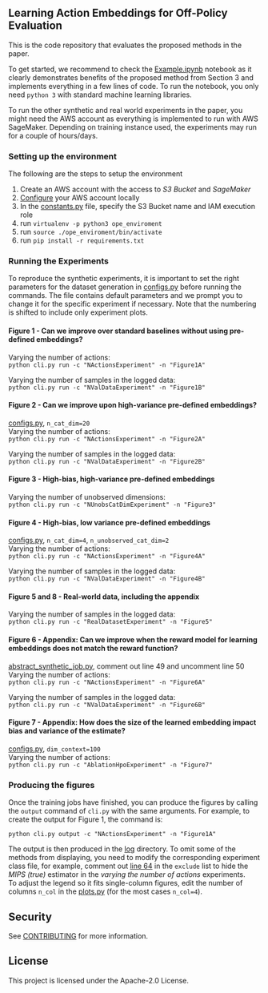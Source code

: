 ## Learning Action Embeddings for Off-Policy Evaluation 

This is the code repository that evaluates the proposed methods in the paper.

To get started, we recommend to check the [Example.ipynb](Example.ipynb) notebook as it clearly demonstrates benefits of the proposed method from Section 3 and implements everything in a few lines of code. To run the notebook, you only need `python 3` with standard machine learning libraries.

To run the other synthetic and real world experiments in the paper, you might need the AWS account as everything is implemented to run with AWS SageMaker. Depending on training instance used, the experiments may run for a couple of hours/days.

### Setting up the environment
The following are the steps to setup the environment

1. Create an AWS account with the access to *S3 Bucket* and *SageMaker*
1. [Configure](https://docs.aws.amazon.com/cli/latest/userguide/cli-configure-quickstart.html) your AWS account locally
1. In the [constants.py](experiments/utils/constants.py) file, specify the S3 Bucket name and IAM execution role
1. run `virtualenv -p python3 ope_enviroment`
1. run `source ./ope_enviroment/bin/activate`
1. run `pip install -r requirements.txt`

### Running the Experiments
To reproduce the synthetic experiments, it is important to set the right parameters for the dataset generation in [configs.py](experiments/utils/configs.py?plain=1#L31) before running the commands.
The file contains default parameters and we prompt you to change it for the specific experiment if necessary. Note that the numbering is shifted to include only experiment plots.

#### Figure 1 - Can we improve over standard baselines without using pre-defined embeddings?
Varying the number of actions:\
`python cli.py run -c "NActionsExperiment" -n "Figure1A"`

Varying the number of samples in the logged data:\
`python cli.py run -c "NValDataExperiment" -n "Figure1B"`

#### Figure 2 - Can we improve upon high-variance pre-defined embeddings?
[configs.py](experiments/utils/configs.py?plain=1#L31), `n_cat_dim=20`\
Varying the number of actions:\
`python cli.py run -c "NActionsExperiment" -n "Figure2A"`

Varying the number of samples in the logged data:\
`python cli.py run -c "NValDataExperiment" -n "Figure2B"`

#### Figure 3 - High-bias, high-variance pre-defined embeddings
Varying the number of unobserved dimensions:\
`python cli.py run -c "NUnobsCatDimExperiment" -n "Figure3"`

#### Figure 4 - High-bias, low variance pre-defined embeddings
[configs.py](experiments/utils/configs.py?plain=1#L31), `n_cat_dim=4`, `n_unobserved_cat_dim=2`\
Varying the number of actions:\
`python cli.py run -c "NActionsExperiment" -n "Figure4A"`

Varying the number of samples in the logged data:\
`python cli.py run -c "NValDataExperiment" -n "Figure4B"`

#### Figure 5 and 8 - Real-world data, including the appendix
Varying the number of samples in the logged data:\
`python cli.py run -c "RealDatasetExperiment" -n "Figure5"`

#### Figure 6 - Appendix: Can we improve when the reward model for learning embeddings does not match the reward function?
[abstract_synthetic_job.py](jobs/abstracts/abstract_synthetic_job.py?plain=1#L50), comment out line 49 and uncomment line 50\
Varying the number of actions:\
`python cli.py run -c "NActionsExperiment" -n "Figure6A"`

Varying the number of samples in the logged data:\
`python cli.py run -c "NValDataExperiment" -n "Figure6B"`

#### Figure 7 - Appendix: How does the size of the learned embedding impact bias and variance of the estimate?
[configs.py](experiments/utils/configs.py?plain=1#L33), `dim_context=100`\
Varying the number of actions:\
`python cli.py run -c "AblationHpoExperiment" -n "Figure7"`

### Producing the figures
Once the training jobs have finished, you can produce the figures by calling the `output` command of `cli.py` with the same arguments.
For example, to create the output for Figure 1, the command is:

`python cli.py output -c "NActionsExperiment" -n "Figure1A"`

The output is then produced in the [log](log) directory.
To omit some of the methods from displaying, you need to modify the corresponding experiment class file, for example, comment out [line 64](experiments/n_actions_experiment.py?plain=1#L64) in the `exclude` list to hide the *MIPS (true)* estimator in the *varying the number of actions* experiments.\
To adjust the legend so it fits single-column figures, edit the number of columns `n_col` in the [plots.py](experiments/utils/plots.py?plain=1#L43) (for the most cases `n_col=4`).

## Security

See [CONTRIBUTING](CONTRIBUTING.md#security-issue-notifications) for more information.

## License

This project is licensed under the Apache-2.0 License.

